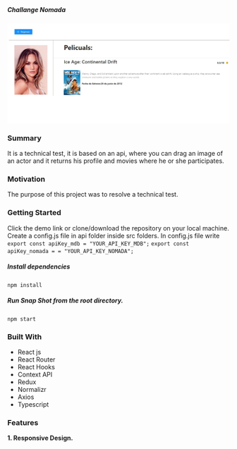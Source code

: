 <br/>
  <h5 align = "left"> Challange Nomada </h5>

<a href = "https://challangethemoviedatabase.vercel.app/" target = "blank"><img align = "center" src="./src/assets/portada.png" alt = "inst"  /></a>

### Summary

It is a technical test, it is based on an api, where you can drag an image of an actor and it returns his profile and movies where he or she participates.

### Motivation

The purpose of this project was to resolve a technical test.

### Getting Started

Click the demo link or clone/download the repository on your local machine.
Create a config.js file in api folder inside src folders. In config.js file write
`export const apiKey_mdb = "YOUR_API_KEY_MDB";`
`export const apiKey_nomada = = "YOUR_API_KEY_NOMADA";`

##### Install dependencies

`npm install`

##### Run Snap Shot from the root directory.

`npm start`

### Built With

- React js
- React Router
- React Hooks
- Context API
- Redux
- Normalizr
- Axios
- Typescript

### Features

**1. Responsive Design.**
